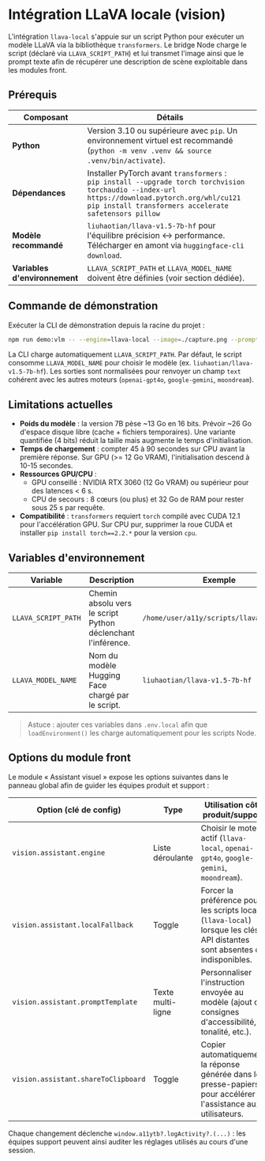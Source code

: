 # Intégration LLaVA locale (vision)

L'intégration `llava-local` s'appuie sur un script Python pour exécuter un modèle LLaVA via la bibliothèque `transformers`. Le bridge Node charge le script (déclaré via `LLAVA_SCRIPT_PATH`) et lui transmet l'image ainsi que le prompt texte afin de récupérer une description de scène exploitable dans les modules front.

## Prérequis

| Composant | Détails |
| --- | --- |
| **Python** | Version 3.10 ou supérieure avec `pip`. Un environnement virtuel est recommandé (`python -m venv .venv && source .venv/bin/activate`). |
| **Dépendances** | Installer PyTorch avant `transformers` :<br>`pip install --upgrade torch torchvision torchaudio --index-url https://download.pytorch.org/whl/cu121`<br>`pip install transformers accelerate safetensors pillow` |
| **Modèle recommandé** | `liuhaotian/llava-v1.5-7b-hf` pour l'équilibre précision ↔ performance. Télécharger en amont via `huggingface-cli download`. |
| **Variables d'environnement** | `LLAVA_SCRIPT_PATH` et `LLAVA_MODEL_NAME` doivent être définies (voir section dédiée). |

## Commande de démonstration

Exécuter la CLI de démonstration depuis la racine du projet :

```bash
npm run demo:vlm -- --engine=llava-local --image=./capture.png --prompt="Décrire la scène"
```

La CLI charge automatiquement `LLAVA_SCRIPT_PATH`. Par défaut, le script consomme `LLAVA_MODEL_NAME` pour choisir le modèle (ex. `liuhaotian/llava-v1.5-7b-hf`). Les sorties sont normalisées pour renvoyer un champ `text` cohérent avec les autres moteurs (`openai-gpt4o`, `google-gemini`, `moondream`).

## Limitations actuelles

- **Poids du modèle** : la version 7B pèse ~13 Go en 16 bits. Prévoir ~26 Go d'espace disque libre (cache + fichiers temporaires). Une variante quantifiée (4 bits) réduit la taille mais augmente le temps d'initialisation.
- **Temps de chargement** : compter 45 à 90 secondes sur CPU avant la première réponse. Sur GPU (>= 12 Go VRAM), l'initialisation descend à 10-15 secondes.
- **Ressources GPU/CPU** :
  - GPU conseillé : NVIDIA RTX 3060 (12 Go VRAM) ou supérieur pour des latences < 6 s.
  - CPU de secours : 8 cœurs (ou plus) et 32 Go de RAM pour rester sous 25 s par requête.
- **Compatibilité** : `transformers` requiert `torch` compilé avec CUDA 12.1 pour l'accélération GPU. Sur CPU pur, supprimer la roue CUDA et installer `pip install torch==2.2.*` pour la version `cpu`.

## Variables d'environnement

| Variable | Description | Exemple |
| --- | --- | --- |
| `LLAVA_SCRIPT_PATH` | Chemin absolu vers le script Python déclenchant l'inférence. | `/home/user/a11y/scripts/llava_infer.py` |
| `LLAVA_MODEL_NAME` | Nom du modèle Hugging Face chargé par le script. | `liuhaotian/llava-v1.5-7b-hf` |

> Astuce : ajouter ces variables dans `.env.local` afin que `loadEnvironment()` les charge automatiquement pour les scripts Node.

## Options du module front

Le module « Assistant visuel » expose les options suivantes dans le panneau global afin de guider les équipes produit et support :

| Option (clé de config) | Type | Utilisation côté produit/support |
| --- | --- | --- |
| `vision.assistant.engine` | Liste déroulante | Choisir le moteur actif (`llava-local`, `openai-gpt4o`, `google-gemini`, `moondream`). |
| `vision.assistant.localFallback` | Toggle | Forcer la préférence pour les scripts locaux (`llava-local`) lorsque les clés API distantes sont absentes ou indisponibles. |
| `vision.assistant.promptTemplate` | Texte multi-ligne | Personnaliser l'instruction envoyée au modèle (ajout de consignes d'accessibilité, tonalité, etc.). |
| `vision.assistant.shareToClipboard` | Toggle | Copier automatiquement la réponse générée dans le presse-papiers pour accélérer l'assistance aux utilisateurs. |

Chaque changement déclenche `window.a11ytb?.logActivity?.(...)` : les équipes support peuvent ainsi auditer les réglages utilisés au cours d'une session.
